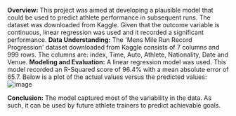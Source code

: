 **Overview:**
This project was aimed at developing a plausible model that could be used to predict athlete performance in subsequent runs. The dataset was downloaded from Kaggle.
Given that the outcome variable is continuous, linear regression was used and it recorded a significant performance.
**Data Understanding:**
The 'Mens Mile Run Record Progression' dataset downloaded from Kaggle consists of 7 columns and 999 rows. The columns are: index, Time, Auto, Athlete, Nationality, Date and Venue.
**Modeling and Evaluation:**
A linear regression model was used. This model recorded an R-Squared score of 96.4% with a mean absolute error of 65.7.
Below is a plot of the actual values versus the predicted values:
![image](https://github.com/user-attachments/assets/8d9ac43e-1ea0-4ad0-8c1c-56561168d6a5)

**Conclusion:**
The model captured most of the variability in the data. As such, it can be used by future athlete trainers to predict achievable goals.
